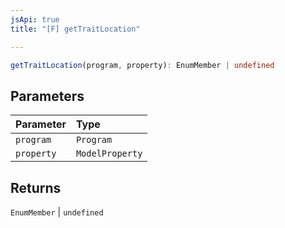 ```yaml
---
jsApi: true
title: "[F] getTraitLocation"

---
```

```ts
getTraitLocation(program, property): EnumMember | undefined
```

## Parameters

| Parameter | Type |
| :------ | :------ |
| `program` | `Program` |
| `property` | `ModelProperty` |

## Returns

`EnumMember` \| `undefined`
